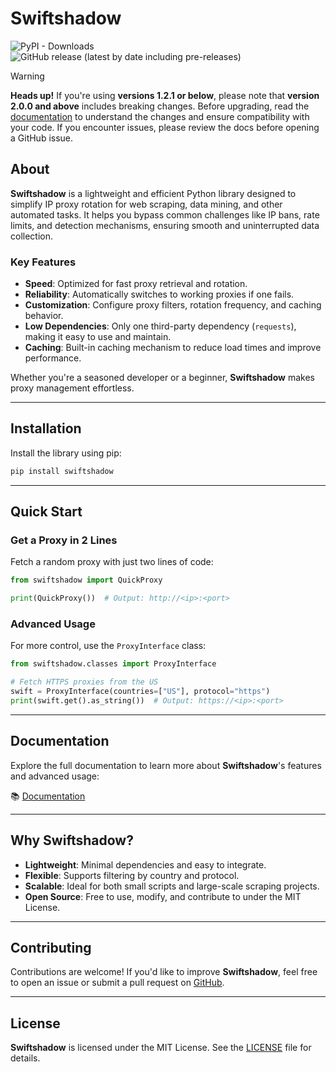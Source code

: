 # Swiftshadow

![PyPI - Downloads](https://img.shields.io/pypi/dm/swiftshadow)  
![GitHub release (latest by date including pre-releases)](https://img.shields.io/github/v/release/sachin-sankar/swiftshadow?include_prereleases&style=flat)

> [!WARNING]  
> **Heads up!** If you're using **versions 1.2.1 or below**, please note that **version 2.0.0 and above** includes breaking changes. Before upgrading, read the [documentation](https://sachin-sankar.github.io/swiftshadow/) to understand the changes and ensure compatibility with your code. If you encounter issues, please review the docs before opening a GitHub issue.

## About

**Swiftshadow** is a lightweight and efficient Python library designed to simplify IP proxy rotation for web scraping, data mining, and other automated tasks. It helps you bypass common challenges like IP bans, rate limits, and detection mechanisms, ensuring smooth and uninterrupted data collection.

### Key Features
- **Speed**: Optimized for fast proxy retrieval and rotation.
- **Reliability**: Automatically switches to working proxies if one fails.
- **Customization**: Configure proxy filters, rotation frequency, and caching behavior.
- **Low Dependencies**: Only one third-party dependency (`requests`), making it easy to use and maintain.
- **Caching**: Built-in caching mechanism to reduce load times and improve performance.

Whether you're a seasoned developer or a beginner, **Swiftshadow** makes proxy management effortless.

---

## Installation

Install the library using pip:

```bash
pip install swiftshadow
```

---

## Quick Start

### Get a Proxy in 2 Lines
Fetch a random proxy with just two lines of code:

```python
from swiftshadow import QuickProxy

print(QuickProxy())  # Output: http://<ip>:<port>
```

### Advanced Usage
For more control, use the `ProxyInterface` class:

```python
from swiftshadow.classes import ProxyInterface

# Fetch HTTPS proxies from the US
swift = ProxyInterface(countries=["US"], protocol="https")
print(swift.get().as_string())  # Output: https://<ip>:<port>
```

---

## Documentation

Explore the full documentation to learn more about **Swiftshadow**'s features and advanced usage:

📚 [Documentation](https://sachin-sankar.github.io/swiftshadow/)

---

## Why Swiftshadow?

- **Lightweight**: Minimal dependencies and easy to integrate.
- **Flexible**: Supports filtering by country and protocol.
- **Scalable**: Ideal for both small scripts and large-scale scraping projects.
- **Open Source**: Free to use, modify, and contribute to under the MIT License.

---

## Contributing

Contributions are welcome! If you'd like to improve **Swiftshadow**, feel free to open an issue or submit a pull request on [GitHub](https://github.com/sachin-sankar/swiftshadow).

---

## License

**Swiftshadow** is licensed under the MIT License. See the [LICENSE](https://github.com/sachin-sankar/swiftshadow/blob/main/LICENSE) file for details.
